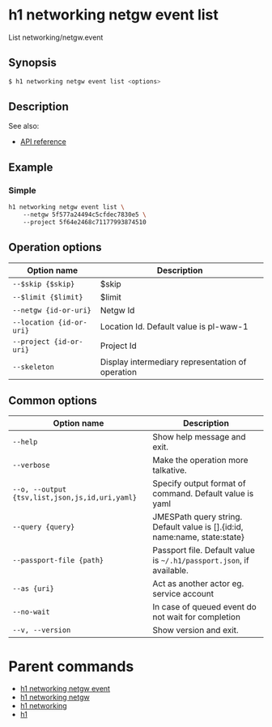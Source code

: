 
# h1 networking netgw event list

List networking/netgw.event

## Synopsis

```bash
$ h1 networking netgw event list <options>
```

## Description

See also:

* [API reference](https://api.hyperone.com/v2/docs#operation/networking_project_netgw_event_list)

## Example


### Simple

```bash
h1 networking netgw event list \ 
	--netgw 5f577a24494c5cfdec7830e5 \ 
	--project 5f64e2468c71177993874510
```

## Operation options

| Option name                  | Description                                      |
| ---------------------------- | ------------------------------------------------ |
| ```--$skip {$skip}```        | $skip                                            |
| ```--$limit {$limit}```      | $limit                                           |
| ```--netgw {id-or-uri}```    | Netgw Id                                         |
| ```--location {id-or-uri}``` | Location Id. Default value is pl-waw-1           |
| ```--project {id-or-uri}```  | Project Id                                       |
| ```--skeleton```             | Display intermediary representation of operation |

## Common options

| Option name                                        | Description                                                                   |
| -------------------------------------------------- | ----------------------------------------------------------------------------- |
| ```--help```                                       | Show help message and exit.                                                   |
| ```--verbose```                                    | Make the operation more talkative.                                            |
| ```--o, --output {tsv,list,json,js,id,uri,yaml}``` | Specify output format of command. Default value is yaml                       |
| ```--query {query}```                              | JMESPath query string. Default value is [].\{id:id, name:name, state:state\}  |
| ```--passport-file {path}```                       | Passport file. Default value is ```~/.h1/passport.json```, if available.      |
| ```--as {uri}```                                   | Act as another actor eg. service account                                      |
| ```--no-wait```                                    | In case of queued event do not wait for completion                            |
| ```--v, --version```                               | Show version and exit.                                                        |

# Parent commands

* [h1 networking netgw event](./../README.md)
* [h1 networking netgw](./../../README.md)
* [h1 networking](./../../../README.md)
* [h1](./../../../../README.md)
